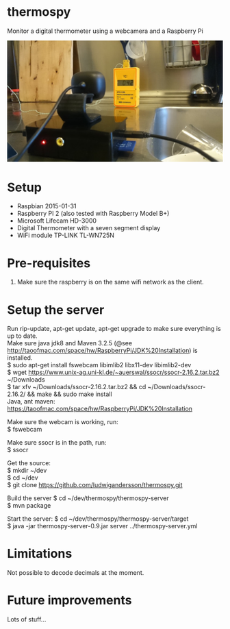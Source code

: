 thermospy
=========
Monitor a digital thermometer using a webcamera and a Raspberry Pi

![Alt text](/docs/gfx/thermospy.jpg "Thermospy in action")

Setup
========
  * Raspbian 2015-01-31
  * Raspberry PI 2 (also tested with Raspberry Model B+)
  * Microsoft Lifecam HD-3000
  * Digital Thermometer with a seven segment display
  * WiFi module TP-LINK TL-WN725N

Pre-requisites
===============
  1. Make sure the raspberry is on the same wifi network as the client.

Setup the server
================
  Run rip-update, apt-get update, apt-get upgrade to make sure everything is up to date.<br />
  Make sure java jdk8 and Maven 3.2.5 (@see http://taoofmac.com/space/hw/RaspberryPi/JDK%20Installation) is installed.<br />
  $ sudo apt-get install fswebcam libimlib2 libx11-dev libimlib2-dev<br />
  $ wget https://www.unix-ag.uni-kl.de/~auerswal/ssocr/ssocr-2.16.2.tar.bz2 ~/Downloads<br />
  $ tar xfv ~/Downloads/ssocr-2.16.2.tar.bz2 && cd ~/Downloads/ssocr-2.16.2/ && make && sudo make install<br />
  Java, ant maven: https://taoofmac.com/space/hw/RaspberryPi/JDK%20Installation<br />

Make sure the webcam is working, run:<br />
  $ fswebcam

Make sure ssocr is in the path, run:<br />
  $ ssocr<br />

Get the source:<br />
  $ mkdir ~/dev<br />
  $ cd ~/dev<br />
  $ git clone https://github.com/ludwigandersson/thermospy.git<br />

Build the server
  $ cd ~/dev/thermospy/thermospy-server <br />
  $ mvn package <br />

Start the server:
  $ cd ~/dev/thermospy/thermospy-server/target <br />
  $ java -jar thermospy-server-0.9.jar server ../thermospy-server.yml  <br />

Limitations
===========
  Not possible to decode decimals at the moment.<br />

Future improvements
===================
  Lots of stuff...<br />






